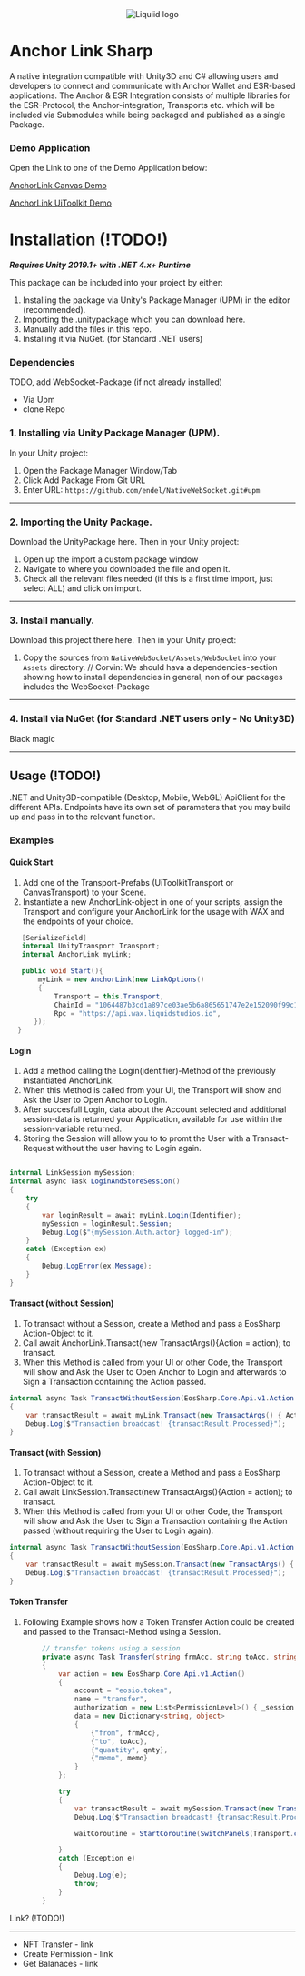 


<div align="center">
 <img src="https://github.com/liquiidio/Misc/blob/main/LiquiidDropLogo.gif?raw=true" align="center"
     alt="Liquiid logo">
</div>

# Anchor Link Sharp
A native integration compatible with Unity3D and C# allowing users and developers to connect and communicate with Anchor Wallet and ESR-based applications. The Anchor & ESR Integration consists of multiple libraries for the ESR-Protocol, the Anchor-integration, Transports etc. which will be included via Submodules while being packaged and published as a single Package.

### Demo Application

Open the Link to one of the Demo Application below:

[AnchorLink Canvas Demo](https://noodles.lol/gitbook/Anchor%20Canvas%20WebGL%202021.x/)

[AnchorLink UiToolkit Demo](https://noodles.lol/gitbook/Anchor%20UiToolkit%20WebGL%202021.x/)

# Installation (!TODO!)
**_Requires Unity 2019.1+ with .NET 4.x+ Runtime_**

This package can be included into your project by either:

 1. Installing the package via Unity's Package Manager (UPM) in the editor (recommended).
 2. Importing the .unitypackage which you can download here.
 3. Manually add the files in this repo.
 4. Installing it via NuGet. (for Standard .NET users)

### Dependencies
TODO, add WebSocket-Package (if not already installed)
- Via Upm
- clone Repo

### 1. Installing via Unity Package Manager (UPM).
In your Unity project:
 1. Open the Package Manager Window/Tab
 2. Click Add Package From Git URL
 3. Enter URL:  `https://github.com/endel/NativeWebSocket.git#upm`
---
### 2. Importing the Unity Package.
Download the UnityPackage here. Then in your Unity project:

 1. Open up the import a custom package window
 2. Navigate to where you downloaded the file and open it.
 3. Check all the relevant files needed (if this is a first time import, just select ALL) and click on import.
---
### 3. Install manually.
Download this project there here. Then in your Unity project:

 1. Copy the sources from `NativeWebSocket/Assets/WebSocket` into your `Assets` directory. // Corvin: We should hava a dependencies-section showing how to install dependencies in general, non of our packages includes the WebSocket-Package

---
### 4. Install via NuGet (for Standard .NET users only - No Unity3D)
Black magic

---
## Usage (!TODO!)

.NET and Unity3D-compatible (Desktop, Mobile, WebGL) ApiClient for the different APIs. 
Endpoints have its own set of parameters that you may build up and pass in to the relevant function.

### Examples

#### Quick Start

 1. Add one of the Transport-Prefabs (UiToolkitTransport or CanvasTransport) to your Scene.
 2. Instantiate a new AnchorLink-object in one of your scripts, assign the Transport and configure your AnchorLink for the usage with WAX and the endpoints of your choice.

 
```csharp
   [SerializeField]
   internal UnityTransport Transport;
   internal AnchorLink myLink;

   public void Start(){
	   myLink = new AnchorLink(new LinkOptions()
	   {
		   Transport = this.Transport,
		   ChainId = "1064487b3cd1a897ce03ae5b6a865651747e2e152090f99c1d19d44e01aea5a4",
		   Rpc = "https://api.wax.liquidstudios.io",
	  });
  }
```

#### Login

 1. Add a method calling the Login(identifier)-Method of the previously instantiated AnchorLink.
 2. When this Method is called from your UI, the Transport will show and Ask the User to Open Anchor to Login.
 3. After succesfull Login, data about the Account selected and additional session-data is returned your Application, available for use within the session-variable returned.
 4. Storing the Session will allow you to to promt the User with a Transact-Request without the user having to Login again.

```csharp

internal LinkSession mySession;
internal async Task LoginAndStoreSession()
{
	try
	{
		var loginResult = await myLink.Login(Identifier);
		mySession = loginResult.Session;
		Debug.Log($"{mySession.Auth.actor} logged-in");
	}
	catch (Exception ex)
	{
		Debug.LogError(ex.Message);
	}
}
```

#### Transact (without Session)

 1. To transact without a Session, create a Method and pass a EosSharp Action-Object to it.
 2. Call await AnchorLink.Transact(new TransactArgs(){Action = action); to transact.
 3. When this Method is called from your UI or other Code, the Transport will show and Ask the User to Open Anchor to Login and afterwards to Sign a Transaction containing the Action passed.

```csharp
internal async Task TransactWithoutSession(EosSharp.Core.Api.v1.Action action)
{
	var transactResult = await myLink.Transact(new TransactArgs() { Action = action });
	Debug.Log($"Transaction broadcast! {transactResult.Processed}");
}
```

#### Transact (with Session)
 1. To transact without a Session, create a Method and pass a EosSharp Action-Object to it.
 2. Call await LinkSession.Transact(new TransactArgs(){Action = action); to transact.
 3. When this Method is called from your UI or other Code, the Transport will show and Ask the User to Sign a Transaction containing the Action passed (without requiring the User to Login again).
```csharp
internal async Task TransactWithoutSession(EosSharp.Core.Api.v1.Action action)
{
	var transactResult = await mySession.Transact(new TransactArgs() { Action = action });
	Debug.Log($"Transaction broadcast! {transactResult.Processed}");
}
```



#### Token Transfer 

 1. Following Example shows how a Token Transfer Action could be created and passed to the Transact-Method using a Session.

```csharp
	    // transfer tokens using a session
        private async Task Transfer(string frmAcc, string toAcc, string qnty, string memo)
        {
            var action = new EosSharp.Core.Api.v1.Action()
            {
                account = "eosio.token",
                name = "transfer",
                authorization = new List<PermissionLevel>() { _session.Auth },
                data = new Dictionary<string, object>
                {
                    {"from", frmAcc},
                    {"to", toAcc},
                    {"quantity", qnty},
                    {"memo", memo}
                }
            };

            try
            {
                var transactResult = await mySession.Transact(new TransactArgs() { Action = action });
                Debug.Log($"Transaction broadcast! {transactResult.Processed}");

                waitCoroutine = StartCoroutine(SwitchPanels(Transport.currentPanel, CustomActionsPanel, 1.5f));

            }
            catch (Exception e)
            {
                Debug.Log(e);
                throw;
            }
        }
```

Link? (!TODO!)

- --
- NFT Transfer - link
- Create Permission - link
- Get Balanaces - link



[build-badge]: https://github.com/mkosir/react-parallax-tilt/actions/workflows/build.yml/badge.svg
[build-url]: https://github.com/mkosir/react-parallax-tilt/actions/workflows/build.yml
[test-badge]: https://github.com/mkosir/react-parallax-tilt/actions/workflows/test.yml/badge.svg
[test-url]: https://github.com/mkosir/react-parallax-tilt/actions/workflows/test.yml
